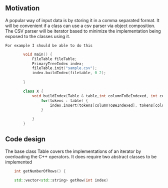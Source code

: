 ## Motivation

A popular way of input data is by storing it in a comma separated format.
It will be convenient if a class can use a csv parser via object composition. 
The CSV parser will be iterator based to minimize the implementation being exposed to the classes using it.

	For example I should be able to do this

```cpp 
        void main() {
		    FileTable fileTable;
            PrimaryTreeIndex index;
		    fileTable.init("sample.csv");
            index.buildIndex(filetable, 0 2);
            
        }

        class X {
		    void buildIndex(Table & table,int columnToBeIndexed, int columnToBeLookedUp) {
			    for(tokens : table) {
				    index.insert(tokens[columnToBeIndexed], tokens[columnToBeLookedUp]);
			    }

		    }
        }
```

## Code design

The base class Table covers the implementations of an iterator by overloading the C++ operators.
It does require two abstract classes to be implemented 

```cpp
    int getNumberOfRows() {

    std::vector<std::string> getRow(int index)
```
